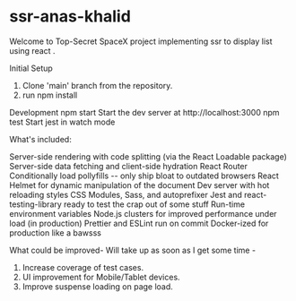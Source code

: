 # ssr-anas-khalid
Welcome to Top-Secret SpaceX project implementing ssr to display list using react .

Initial Setup

1. Clone 'main' branch from the repository.
2. run npm install

Development
npm start
Start the dev server at http://localhost:3000
npm test
Start jest in watch mode

What's included:

Server-side rendering with code splitting (via the React Loadable package)
Server-side data fetching and client-side hydration
React Router
Conditionally load pollyfills -- only ship bloat to outdated browsers
React Helmet for dynamic manipulation of the document <head />
Dev server with hot reloading styles
CSS Modules, Sass, and autoprefixer
Jest and react-testing-library ready to test the crap out of some stuff
Run-time environment variables
Node.js clusters for improved performance under load (in production)
Prettier and ESLint run on commit
Docker-ized for production like a bawsss


What could be improved- Will take up as soon as I get some time -
1. Increase coverage of test cases.
2. UI improvement for Mobile/Tablet devices.
3. Improve suspense loading on page load.
